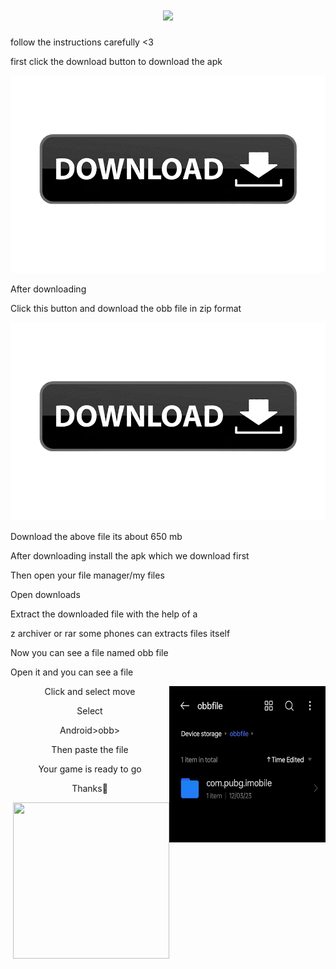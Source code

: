 <h1 align="center">
<img src="https://readme-typing-svg.herokuapp.com/?lines=Hola,+amigos!+👋;This+is+justin+x3....;by+using+this+website+;you'll+be+able+to+download;the+old+pubg+mobile&center=true&size=30">
  </a>
</h1>

follow the instructions carefully <3



first click the download button to download the apk

<code><a href="https://www.mediafire.com/file/cjlm7fof6qudym8/Battlegrounds_India.apk/file" title="apk file"><img  src="Images/download.png"></a></code>          



After downloading

Click this button and download the obb file in zip format


<code><a href="https://www.mediafire.com/file/bkirzlc681x86ir/obbfile.zip/file" title="obb"><img  src="Images/download.png"></a></code>

Download the above file its about 650 mb


After downloading install the apk which we download first


Then open your file manager/my files

Open downloads

Extract the downloaded file with the help of a

z archiver or rar some phones can extracts files itself

Now you can see a file named obb file

Open it and you can see a file

<div align="center">
<img src="https://github.com/justinx3/pubg/blob/main/Images/IMG_20230312_205142.jpg" height="250" width="250" align="right">

Click and select move

Select

Android>obb>

Then paste the file


  Your game is ready to go



Thanks🤍


<img src="" height="250" width="250" align="right">


